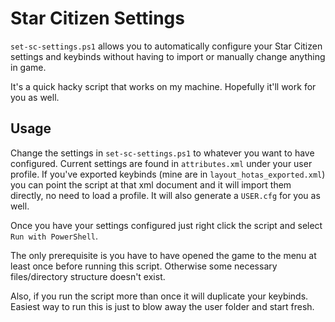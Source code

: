 # Star Citizen Settings

`set-sc-settings.ps1` allows you to automatically configure your Star Citizen settings and keybinds without having to import or manually change anything in game.

It's a quick hacky script that works on my machine. Hopefully it'll work for you as well.

## Usage

Change the settings in `set-sc-settings.ps1` to whatever you want to have configured. Current settings are found in `attributes.xml` under your user profile.
If you've exported keybinds (mine are in `layout_hotas_exported.xml`) you can point the script at that xml document and it will import them directly, no need to load a profile.
It will also generate a `USER.cfg` for you as well.

Once you have your settings configured just right click the script and select `Run with PowerShell`.

The only prerequisite is you have to have opened the game to the menu at least once before running this script.
Otherwise some necessary files/directory structure doesn't exist.

Also, if you run the script more than once it will duplicate your keybinds. Easiest way to run this is just to blow away the user folder and start fresh.